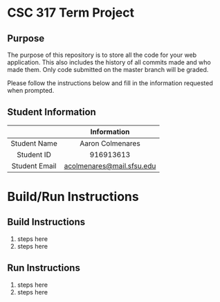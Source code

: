 # CSC 317 Term Project

## Purpose

The purpose of this repository is to store all the code for your web application. This also includes the history of all commits made and who made them. Only code submitted on the master branch will be graded.

Please follow the instructions below and fill in the information requested when prompted.

## Student Information

|               | Information   |
|:-------------:|:-------------:|
| Student Name  | Aaron Colmenares     |
| Student ID    | 916913613       |
| Student Email | acolmenares@mail.sfsu.edu    |



# Build/Run Instructions

## Build Instructions
1. steps here
2. steps here

## Run Instructions
1. steps here
2. steps here 